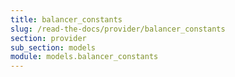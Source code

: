 ```yaml
---
title: balancer_constants
slug: /read-the-docs/provider/balancer_constants
section: provider
sub_section: models
module: models.balancer_constants
---
```

